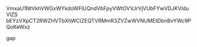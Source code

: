 VmxaU1NtVkhVWGxWYkdoWFlUQndVbFpyVWtOVVJrVjVUbFYwVDJKVlduVlZS
bEYzVXpCT2RWZHVTbXhWClZEQTVRMmR3ZVZwWVNUMEtDbnBvYWc9PQoKeWxz

gap